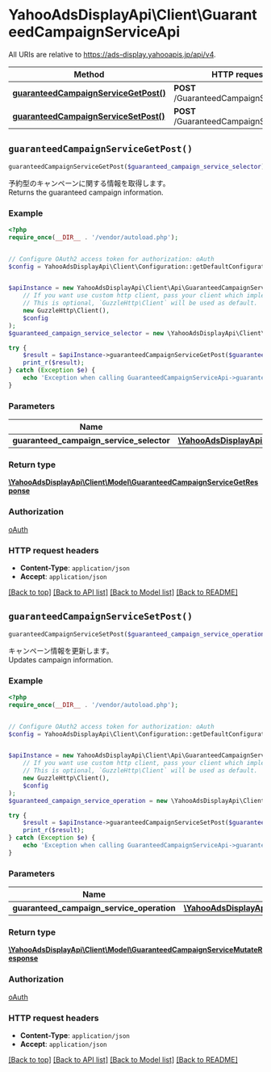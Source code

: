 # YahooAdsDisplayApi\Client\GuaranteedCampaignServiceApi

All URIs are relative to https://ads-display.yahooapis.jp/api/v4.

Method | HTTP request | Description
------------- | ------------- | -------------
[**guaranteedCampaignServiceGetPost()**](GuaranteedCampaignServiceApi.md#guaranteedCampaignServiceGetPost) | **POST** /GuaranteedCampaignService/get | 
[**guaranteedCampaignServiceSetPost()**](GuaranteedCampaignServiceApi.md#guaranteedCampaignServiceSetPost) | **POST** /GuaranteedCampaignService/set | 


## `guaranteedCampaignServiceGetPost()`

```php
guaranteedCampaignServiceGetPost($guaranteed_campaign_service_selector): \YahooAdsDisplayApi\Client\Model\GuaranteedCampaignServiceGetResponse
```



<div lang=\"ja\">予約型のキャンペーンに関する情報を取得します。</div> <div lang=\"en\">Returns the guaranteed campaign information.</div>

### Example

```php
<?php
require_once(__DIR__ . '/vendor/autoload.php');


// Configure OAuth2 access token for authorization: oAuth
$config = YahooAdsDisplayApi\Client\Configuration::getDefaultConfiguration()->setAccessToken('YOUR_ACCESS_TOKEN');


$apiInstance = new YahooAdsDisplayApi\Client\Api\GuaranteedCampaignServiceApi(
    // If you want use custom http client, pass your client which implements `GuzzleHttp\ClientInterface`.
    // This is optional, `GuzzleHttp\Client` will be used as default.
    new GuzzleHttp\Client(),
    $config
);
$guaranteed_campaign_service_selector = new \YahooAdsDisplayApi\Client\Model\GuaranteedCampaignServiceSelector(); // \YahooAdsDisplayApi\Client\Model\GuaranteedCampaignServiceSelector

try {
    $result = $apiInstance->guaranteedCampaignServiceGetPost($guaranteed_campaign_service_selector);
    print_r($result);
} catch (Exception $e) {
    echo 'Exception when calling GuaranteedCampaignServiceApi->guaranteedCampaignServiceGetPost: ', $e->getMessage(), PHP_EOL;
}
```

### Parameters

Name | Type | Description  | Notes
------------- | ------------- | ------------- | -------------
 **guaranteed_campaign_service_selector** | [**\YahooAdsDisplayApi\Client\Model\GuaranteedCampaignServiceSelector**](../Model/GuaranteedCampaignServiceSelector.md)|  | [optional]

### Return type

[**\YahooAdsDisplayApi\Client\Model\GuaranteedCampaignServiceGetResponse**](../Model/GuaranteedCampaignServiceGetResponse.md)

### Authorization

[oAuth](../../README.md#oAuth)

### HTTP request headers

- **Content-Type**: `application/json`
- **Accept**: `application/json`

[[Back to top]](#) [[Back to API list]](../../README.md#endpoints)
[[Back to Model list]](../../README.md#models)
[[Back to README]](../../README.md)

## `guaranteedCampaignServiceSetPost()`

```php
guaranteedCampaignServiceSetPost($guaranteed_campaign_service_operation): \YahooAdsDisplayApi\Client\Model\GuaranteedCampaignServiceMutateResponse
```



<div lang=\"ja\">キャンペーン情報を更新します。</div> <div lang=\"en\">Updates campaign information. </div>

### Example

```php
<?php
require_once(__DIR__ . '/vendor/autoload.php');


// Configure OAuth2 access token for authorization: oAuth
$config = YahooAdsDisplayApi\Client\Configuration::getDefaultConfiguration()->setAccessToken('YOUR_ACCESS_TOKEN');


$apiInstance = new YahooAdsDisplayApi\Client\Api\GuaranteedCampaignServiceApi(
    // If you want use custom http client, pass your client which implements `GuzzleHttp\ClientInterface`.
    // This is optional, `GuzzleHttp\Client` will be used as default.
    new GuzzleHttp\Client(),
    $config
);
$guaranteed_campaign_service_operation = new \YahooAdsDisplayApi\Client\Model\GuaranteedCampaignServiceOperation(); // \YahooAdsDisplayApi\Client\Model\GuaranteedCampaignServiceOperation

try {
    $result = $apiInstance->guaranteedCampaignServiceSetPost($guaranteed_campaign_service_operation);
    print_r($result);
} catch (Exception $e) {
    echo 'Exception when calling GuaranteedCampaignServiceApi->guaranteedCampaignServiceSetPost: ', $e->getMessage(), PHP_EOL;
}
```

### Parameters

Name | Type | Description  | Notes
------------- | ------------- | ------------- | -------------
 **guaranteed_campaign_service_operation** | [**\YahooAdsDisplayApi\Client\Model\GuaranteedCampaignServiceOperation**](../Model/GuaranteedCampaignServiceOperation.md)|  | [optional]

### Return type

[**\YahooAdsDisplayApi\Client\Model\GuaranteedCampaignServiceMutateResponse**](../Model/GuaranteedCampaignServiceMutateResponse.md)

### Authorization

[oAuth](../../README.md#oAuth)

### HTTP request headers

- **Content-Type**: `application/json`
- **Accept**: `application/json`

[[Back to top]](#) [[Back to API list]](../../README.md#endpoints)
[[Back to Model list]](../../README.md#models)
[[Back to README]](../../README.md)
